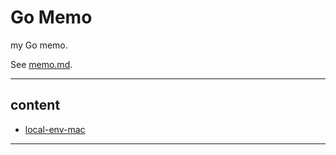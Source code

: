 # Go Memo

my Go memo.

See [memo.md](./memo.md).

---

## content

- [local-env-mac](./mac-local.md)

---


